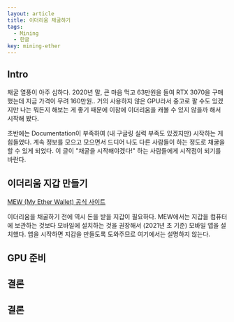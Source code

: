 ```yaml
---
layout: article
title: 이더리움 채굴하기
tags:
  - Mining
  - 한글
key: mining-ether
---
```


## Intro

채굴 열풍이 아주 심하다. 2020년 말, 큰 마음 먹고 63만원을 들여 RTX 3070을 구매했는데 지금 가격이 무려 160만원.. 거의 사용하지 않은 GPU라서 중고로 팔 수도 있겠지만 나는 뭐든지 해보는 게 좋기 때문에 이참에 이더리움을 캐볼 수 있지 않을까 해서 시작해 봤다.

초반에는 Documentation이 부족하여 (내 구글링 실력 부족도 있겠지만) 시작하는 게 힘들었다. 계속 정보를 모으고 모으면서 드디어 나도 다른 사람들이 하는 정도로 채굴을 할 수 있게 되었다. 이 글이 "채굴을 시작해야겠다!" 하는 사람들에게 시작점이 되기를 바란다.

## 이더리움 지갑 만들기

[MEW (My Ether Wallet) 공식 사이트](https://www.myetherwallet.com)

이더리움을 채굴하기 전에 역시 돈을 받을 지갑이 필요하다. MEW에서는 지갑을 컴퓨터에 보관하는 것보다 모바일에 설치하는 것을 권장해서 (2021년 초 기준) 모바일 앱을 설치했다. 앱을 시작하면 지갑을 만들도록 도와주므로 여기에서는 설명하지 않는다.

## GPU 준비


## 결론


## 결론
